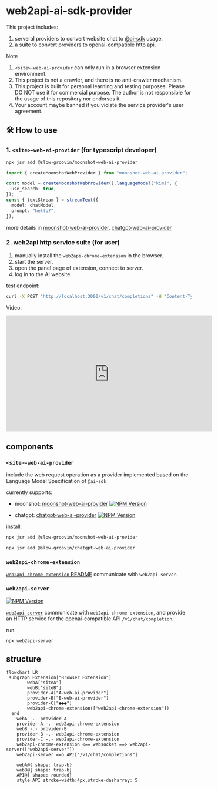 # web2api-ai-sdk-provider

This project includes:

1. serveral providers to convert website chat to [@ai-sdk](https://github.com/vercel/ai) usage.
2. a suite to convert providers to openai-compatible http api.

> [!NOTE]
>
> 1. `<site>-web-ai-provider` can only run in a browser extension environment.
> 2. This project is not a crawler, and there is no anti-crawler mechanism.
> 3. This project is built for personal learning and testing purposes. Please DO NOT use it for commercial purpose. The author is not responsible for the usage of this repository nor endorses it.
> 4. Your account maybe banned if you violate the service provider's user agreement.

## 🛠 How to use

### 1. `<site>-web-ai-provider` (for typescript developer)

```bash
npx jsr add @slow-groovin/moonshot-web-ai-provider
```

```ts
import { createMoonshotWebProvider } from "moonshot-web-ai-provider";

const model = createMoonshotWebProvider().languageModel("kimi", {
  use_search: true,
});
const { textStream } = streamText({
  model: chatModel,
  prompt: "hello?",
});
```

more details in [moonshot-web-ai-provider](/packages/moonshot-web-ai-provider/README.md), [chatgpt-web-ai-provider](/packages/chatgpt-web-ai-provider/README.md)

### 2. web2api http service suite (for user)

1. manually install the `web2api-chrome-extension` in the browser.
2. start the server.
3. open the panel page of extension, connect to server.
4. log in to the AI website.

test endpoint:

```sh
curl -X POST "http://localhost:3000/v1/chat/completions" -H "Content-Type: application/json" -d '{"model":"auto","messages":[{"role":"user","content":"give me a random story"}]}'

```

Video:

<iframe width="560" height="315" src="https://www.youtube.com/embed/H8sgWQaIlYw?si=wnfI-9VPjaEVKlQF" title="YouTube video player" frameborder="0" allow="accelerometer; autoplay; clipboard-write; encrypted-media; gyroscope; picture-in-picture; web-share" referrerpolicy="strict-origin-when-cross-origin" allowfullscreen></iframe>

## components

### `<site>-web-ai-provider`

include the web request operation as a provider implemented based on the Language Model Specification of `@ai-sdk`

currently supports:

- moonshot: [moonshot-web-ai-provider](/packages/moonshot-web-ai-provider/README.md) [![NPM Version](https://img.shields.io/npm/v/moonshot-web-ai-provider?color=crimson)](https://www.npmjs.com/package/moonshot-web-ai-provider)

- chatgpt: [chatgpt-web-ai-provider](/packages/chatgpt-web-ai-provider/README.md) [![NPM Version](https://img.shields.io/npm/v/chatgpt-web-ai-provider?color=crimson)](https://www.npmjs.com/package/chatgpt-web-ai-provider)

install:

```sh
npx jsr add @slow-groovin/moonshot-web-ai-provider

npx jsr add @slow-groovin/chatgpt-web-ai-provider
```

### `web2api-chrome-extension`

[`web2api-chrome-extension` README](/packages/web2api-chrome-extension/README.md)
communicate with `web2api-server`.

### `web2api-server`

[![NPM Version](https://img.shields.io/npm/v/web2api-server?color=crimson)](https://www.npmjs.com/package/web2api-server)

[`web2api-server`](/packages/web2api-server/README.md)
communicate with `web2api-chrome-extension`, and provide an HTTP service for the openai-compatible API `/v1/chat/completion`.

run:

```sh
npx web2api-server
```

## structure

```mermaid
flowchart LR
 subgraph Extension["Browser Extension"]
        webA["siteA"]
        webB["siteB"]
        provider-A["A-web-ai-provider"]
        provider-B["B-web-ai-provider"]
        provider-C["●●●"]
        web2api-chrome-extension(["web2api-chrome-extension"])
  end
    webA -.- provider-A
    provider-A -.- web2api-chrome-extension
    webB -.- provider-B
    provider-B -.- web2api-chrome-extension
    provider-C -.- web2api-chrome-extension
    web2api-chrome-extension <== websocket ==> web2api-server(["web2api-server"])
    web2api-server ==o API["/v1/chat/completions"]

    webA@{ shape: trap-b}
    webB@{ shape: trap-b}
    API@{ shape: rounded}
    style API stroke-width:4px,stroke-dasharray: 5

```
